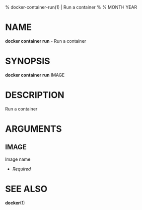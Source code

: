 % docker-container-run(1) | Run a container
% 
% MONTH YEAR

NAME
==================================================

**docker container run** - Run a container

SYNOPSIS
==================================================

**docker container run** IMAGE

DESCRIPTION
==================================================

Run a container


ARGUMENTS
==================================================

IMAGE
--------------------------------------------------

Image name

- *Required*

SEE ALSO
==================================================

**docker**(1)


